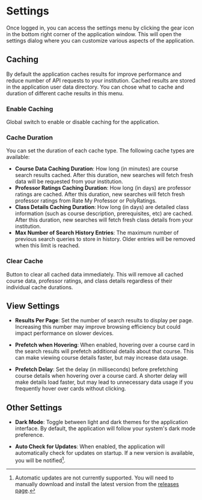 # Settings

Once logged in, you can access the settings menu by clicking the gear icon in the bottom right corner of the application window. This will open the settings dialog where you can customize various aspects of the application.

## Caching

By default the application caches results for improve performance and reduce number of API requests to your institution. Cached results are stored in the application user data directory. You can chose what to cache and duration of different cache results in this menu.

### Enable Caching

Global switch to enable or disable caching for the application.

### Cache Duration

You can set the duration of each cache type. The following cache types are available:

- **Course Data Caching Duration**: How long (in minutes) are course search results cached. After this duration, new searches will fetch fresh data will be requested from your institution.
- **Professor Ratings Caching Duration**: How long (in days) are professor ratings are cached. After this duration, new searches will fetch fresh professor ratings from Rate My Professor or PolyRatings.
- **Class Details Caching Duration**: How long (in days) are detailed class information (such as course description, prerequisites, etc) are cached. After this duration, new searches will fetch fresh class details from your institution.
- **Max Number of Search History Entries**: The maximum number of previous search queries to store in history. Older entries will be removed when this limit is reached.

### Clear Cache

Button to clear all cached data immediately. This will remove all cached course data, professor ratings, and class details regardless of their individual cache durations.

## View Settings

- **Results Per Page**: Set the number of search results to display per page. Increasing this number may improve browsing efficiency but could impact performance on slower devices.

- **Prefetch when Hovering**: When enabled, hovering over a course card in the search results will prefetch additional details about that course. This can make viewing course details faster, but may increase data usage.

- **Prefetch Delay**: Set the delay (in milliseconds) before prefetching course details when hovering over a course card. A shorter delay will make details load faster, but may lead to unnecessary data usage if you frequently hover over cards without clicking.

## Other Settings

- **Dark Mode**: Toggle between light and dark themes for the application interface. By default, the application will follow your system's dark mode preference.

- **Auto Check for Updates**: When enabled, the application will automatically check for updates on startup. If a new version is available, you will be notified[^1].

[^1]: Automatic updates are not currently supported. You will need to manually download and install the latest version from the [releases page](https://github.com/yourusername/yourrepository/releases).

